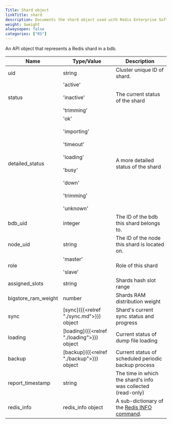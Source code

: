 ```yaml
---
Title: Shard object
linkTitle: shard
description: Documents the shard object used with Redis Enterprise Software REST API calls.
weight: $weight
alwaysopen: false
categories: ["RS"]
---
```


An API object that represents a Redis shard in a bdb.

| Name | Type/Value | Description |
|------|------------|-------------|
| uid                  | string                          | Cluster unique ID of shard. |
| status               | 'active'<br></br>'inactive'<br></br>'trimming' | The current status of the shard |
| detailed_status      | 'ok'<br></br>'importing'<br></br>'timeout'<br></br>'loading'<br></br>'busy'<br></br>'down'<br></br>'trimming'<br></br>'unknown' | A more detailed status of the shard |                                         
| bdb_uid              | integer                         | The ID of the bdb this shard belongs to. |
| node_uid             | string                          | The ID of the node this shard is located on. |
| role                 | 'master'<br></br>'slave'        | Role of this shard |
| assigned_slots       | string                          | Shards hash slot range |
| bigstore_ram_weight  | number                          | Shards RAM distribution weight |
| sync                 | [sync]({{<relref "./sync.md">}}) object | Shard's current sync status and progress |
| loading              | [loading]({{<relref "./loading">}}) object      | Current status of dump file loading |
| backup               | [backup]({{<relref "./backup">}}) object        | Current status of scheduled periodic backup process |
| report_timestamp     | string                          | The time in which the shard's info was collected (read-only) |
| redis_info           | redis_info object               | A sub-dictionary of the [Redis INFO command](https://redis.io/commands/info). |
